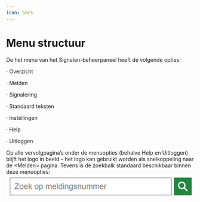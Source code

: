 ```yaml
---
icon: bars
---
```


# Menu structuur

De het menu van het Signalen-beheerpaneel heeft de volgende opties:

·         Overzicht

·         Melden

·         Signalering

·         Standaard teksten

·         Instellingen

·         Help

·         Uitloggen

&#x20;

Op alle vervolgpagina’s onder de menuopties (behalve Help en Uitloggen) blijft het logo in beeld – het logo kan gebruikt worden als snelkoppeling naar de \<Melden> pagina. Tevens is de zoekbalk standaard beschikbaar binnen deze menuopties:\
![](<../../.gitbook/assets/image (78).png>)
